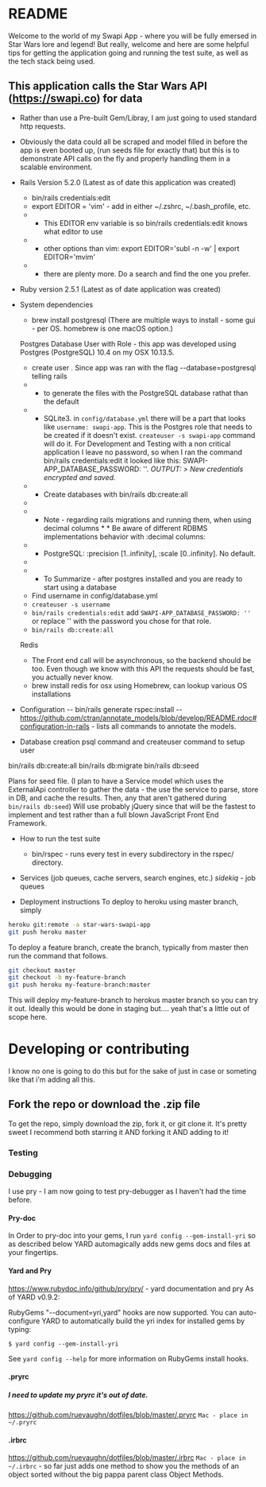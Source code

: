 # README

Welcome to the world of my Swapi App - where you will be fully emersed in Star Wars lore and legend! But really, welcome and here are some helpful tips for getting the application going and running the test suite, as well as the tech stack being used.

## This application calls the Star Wars API (https://swapi.co) for data
  * Rather than use a Pre-built Gem/Libray, I am just going to used standard http requests.
  * Obviously the data could all be scraped and model filled in before
  the app is even booted up, (run seeds file for exactly that) but
  this is to demonstrate API calls on the fly and properly handling them
  in a scalable environment.

* Rails Version
  5.2.0 (Latest as of date this application was created)
    * bin/rails credentials:edit
    * export EDITOR = 'vim' - add in either ~/.zshrc, ~/.bash_profile, etc.
    * * This EDITOR env variable is so bin/rails credentials:edit knows what editor to use
    * * other options than vim: export EDITOR='subl -n -w' | export EDITOR='mvim'
    * * there are plenty more. Do a search and find the one you prefer.

* Ruby version
  2.5.1 (Latest as of date application was created)

* System dependencies
  * brew install postgresql (There are multiple ways to install - some gui - per OS. homebrew is one macOS option.)

  Postgres Database User with Role - this app was developed using Postgres  (PostgreSQL) 10.4 on my OSX 10.13.5.
    * create user . Since app was ran with the flag --database=postgresql telling rails
    * * to generate the files with the PostgreSQL database rathat than the default
    * * SQLite3. in `config/database.yml` there will be a part that looks like `username: swapi-app`. This is the Postgres role that needs to be created if it doesn't exist.
    ```createuser -s swapi-app``` command will do it. For Development and Testing with a non critical application I leave no password, so when I ran the command bin/rails credentials:edit it looked like this: SWAPI-APP_DATABASE_PASSWORD: ''.
    *OUTPUT: > New credentials encrypted and saved.*
    * * Create databases with bin/rails db:create:all
    *
    * * Note - regarding rails migrations and running them, when using decimal columns * * Be aware of different RDBMS implementations behavior with :decimal columns:
    * * PostgreSQL: :precision [1..infinity], :scale [0..infinity]. No default.
    *
    * * To Summarize - after postgres installed and you are ready to start using a database
    * Find username in config/database.yml
    * ```createuser -s username```
    * ```bin/rails credentials:edit``` add ```SWAPI-APP_DATABASE_PASSWORD: ''``` or replace '' with the password you chose for that role.
    * ```bin/rails db:create:all```

  Redis
    * The Front end call will be asynchronous, so the backend should be too. Even though we know with this API the requests should be fast,
    you actually never know.
    * brew install redis for osx using Homebrew, can lookup various OS installations


* Configuration
 -- bin/rails generate rspec:install
 -- https://github.com/ctran/annotate_models/blob/develop/README.rdoc#configuration-in-rails - lists all commands to annotate the models.

* Database creation
psql command and createuser command to setup user

bin/rails db:create:all
bin/rails db:migrate
bin/rails db:seed

Plans for seed file.
(I plan to have a Service model which uses the ExternalApi controller to gather the data - the use the service to parse, store in DB, and cache the results. Then, any that aren't gathered during ```bin/rails db:seed```) Will use probably jQuery since that will be the fastest to implement and test rather than a full blown JavaScript Front End Framework.

* How to run the test suite
  - bin/rspec - runs every test in every subdirectory in the rspec/ directory.

* Services (job queues, cache servers, search engines, etc.)
  *sidekiq* - job queues

* Deployment instructions
To deploy to heroku using master branch, simply
```bash
heroku git:remote -a star-wars-swapi-app
git push heroku master
```

To deploy a feature branch, create the branch, typically from master then run the command that follows.

```bash
git checkout master
git checkout -b my-feature-branch
git push heroku my-feature-branch:master
```

This will deploy my-feature-branch to herokus master branch so you can try it out. Ideally this would be done in staging but.... yeah that's a little out of scope here.

# Developing or contributing
I know no one is going to do this but for the sake of just in case or someting like that i'm adding all this.

## Fork the repo or download the .zip file
To get the repo, simply download the zip, fork it, or git clone it. It's pretty sweet I recommend both starring it AND forking it AND adding to it!

### Testing

### Debugging
I use pry - I am now going to test pry-debugger as I haven't had the time before.

#### Pry-doc
In Order to pry-doc into your gems, I run ```yard config --gem-install-yri``` so as described below YARD automagically adds new gems docs and files at your fingertips.


#### Yard and Pry
https://www.rubydoc.info/github/pry/pry/ - yard documentation and pry
As of YARD v0.9.2:

RubyGems "--document=yri,yard" hooks are now supported. You can auto-configure
YARD to automatically build the yri index for installed gems by typing:

    $ yard config --gem-install-yri

See `yard config --help` for more information on RubyGems install hooks.

#### .pryrc
##### I need to update my pryrc it's out of date.
https://github.com/ruevaughn/dotfiles/blob/master/.pryrc
```Mac - place in ~/.pryrc```

#### .irbrc
https://github.com/ruevaughn/dotfiles/blob/master/.irbrc
```Mac - place in ~/.irbrc``` - so far just adds one method to show you the methods of an object sorted without the big pappa parent class Object Methods.
```
